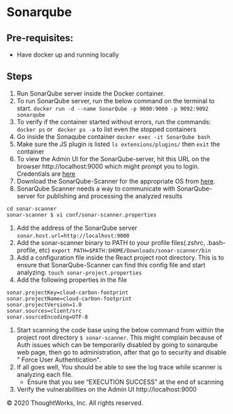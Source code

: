 # Sonarqube

## Pre-requisites:
* Have docker up and running locally

## Steps
1. Run SonarQube server inside the Docker container.
1. To run SonarQube server, run the below command on the terminal to start.
  `docker run -d --name SonarQube -p 9000:9000 -p 9092:9092 sonarqube`
1. To verify if the container started without errors, run the commands:
`docker ps` or ` docker ps -a` to list even the stopped containers
1. Go inside the Sonaqube container
`docker exec -it SonarQube bash`
1. Make sure the JS plugin is listed
`ls extensions/plugins/` then `exit` the container
1. To view the Admin UI for the SonarQube-server, hit this URL on the browser http://localhost:9000 which might prompt you to login. 
Credentials are [here](https://docs.sonarqube.org/latest/instance-administration/security/)
1. Download the SonarQube-Scanner for the appropriate OS from [here](https://docs.sonarqube.org/latest/analysis/scan/sonarscanner/).
1. SonarQube Scanner needs a way to communicate with SonarQube-server for publishing and processing the analyzed results
```
cd sonar-scanner
sonar-scanner $ vi conf/sonar-scanner.properties
```
1. Add the address of the SonarQube server
`sonar.host.url=http://localhost:9000`
1. Add the sonar-scanner binary to PATH to your profile files(.zshrc, .bash-profile, etc)
`export PATH=$PATH:$HOME/Downloads/sonar-scanner/bin`
1. Add a configuration file inside the React project root directory. This is to ensure that SonarQube-Scanner can find this config file and start analyzing.
`touch sonar-project.properties`
1. Add the following properties in the file
```
sonar.projectKey=cloud-carbon-footprint 
sonar.projectName=cloud-carbon-footprint 
sonar.projectVersion=1.0
sonar.sources=client/src
sonar.sourceEncoding=UTF-8
```
1. Start scanning the code base using the below command from within the project root directory
`$ sonar-scanner`. This might complain because of Auth issues which can be temporarily disabled by 
 going to sonarqube web page, then go to administration, after that go to security and disable " Force User Authentication".
1. If all goes well, You should be able to see the log trace while scanner is analyzing each file. 
    * Ensure that you see “EXECUTION SUCCESS” at the end of scanning
1. Verify the vulnerabilities on the Admin UI http://localhost:9000    

© 2020 ThoughtWorks, Inc. All rights reserved.